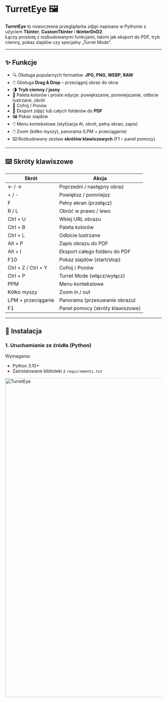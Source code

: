 # TurretEye 🖼️

**TurretEye** to nowoczesna przeglądarka zdjęć napisana w Pythonie z użyciem **Tkinter**, **CustomTkinter** i **tkinterDnD2**.  
Łączy prostotę z rozbudowanymi funkcjami, takimi jak eksport do PDF, tryb ciemny, pokaz slajdów czy specjalny „Turret Mode”.

---

## ✨ Funkcje

- 🔍 Obsługa popularnych formatów: **JPG, PNG, WEBP, RAW**
- 🖱️ Obsługa **Drag & Drop** – przeciągnij obraz do okna
- 🌗 **Tryb ciemny / jasny**
- 🎨 Paleta kolorów i proste edycje: powiększanie, pomniejszanie, odbicie lustrzane, obrót
- 🔄 Cofnij / Ponów
- 📂 Eksport zdjęć lub całych folderów do **PDF**
- 🖼️ Pokaz slajdów
- 🖱️ Menu kontekstowe (stylizacja AI, obrót, pełny ekran, zapis)
- 🖱️ Zoom (kółko myszy), panorama (LPM + przeciąganie)
- ⌨️ Rozbudowany zestaw **skrótów klawiszowych** (F1 – panel pomocy)

---

## ⌨️ Skróty klawiszowe

| Skrót              | Akcja                                                                 |
|--------------------|----------------------------------------------------------------------|
| ← / →              | Poprzedni / następny obraz                                           |
| + / -              | Powiększ / pomniejsz                                                 |
| F                  | Pełny ekran (przełącz)                                               |
| R / L              | Obróć w prawo / lewo                                                 |
| Ctrl + U           | Wklej URL obrazu                                                     |
| Ctrl + B           | Paleta kolorów                                                       |
| Ctrl + L           | Odbicie lustrzane                                                    |
| Alt + P            | Zapis obrazu do PDF                                                  |
| Alt + I            | Eksport całego folderu do PDF                                        |
| F10                | Pokaz slajdów (start/stop)                                           |
| Ctrl + Z / Ctrl + Y| Cofnij / Ponów                                                        |
| Ctrl + P           | Turret Mode (włącz/wyłącz)                                           |
| PPM                | Menu kontekstowe                                                     |
| Kółko myszy        | Zoom in / out                                                        |
| LPM + przeciąganie | Panorama (przesuwanie obrazu)                                        |
| F1                 | Panel pomocy (skróty klawiszowe)                                     |

---

## 🚀 Instalacja

### 1. Uruchamianie ze źródła (Python)

Wymagania:
- Python 3.10+
- Zainstalowane biblioteki z `requirements.txt`

<img width="1024" height="1024" alt="TurretEye" src="https://github.com/user-attachments/assets/52de14d0-6369-4cf0-b644-d007cb7b6ea4" />
